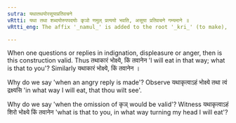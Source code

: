 ```yaml
---
sutra: यथातथयोरसूयाप्रतिवचने
vRtti: यथा तथा शब्दयोरुपपदयोः कृञो णमुल् प्रत्ययो भवति, असूया प्रतिवचने गम्यमाने ॥
vRtti_eng: The affix '_namul_' is added to the root '_kri_' (to make), the words '_yatha_' and '_tatha_' being compounded with it, when an angry reply is made : (if the omission of '_krin_' is unobjectionable).

---
```

When one questions or replies in indignation, displeasure or anger, then is this construction valid. Thus तथाकारं भोक्ष्ये, किं तवानेन 'l will eat in that way; what is that to you'? Similarly यथाकारं भोक्ष्ये, किं तवानेन ।

Why do we say 'when an angry reply is made'? Observe यथाकृत्वाऽहं भोक्ष्ये तथा त्वं द्रक्ष्यसि 'in what way I will eat, that thou wilt see'.

Why do we say 'when the omission of कृञ् would be valid'? Witness यथाकृत्वाऽहं शिरो भोक्ष्ये किं तवानेन 'what is that to you, in what way turning my head I will eat'?